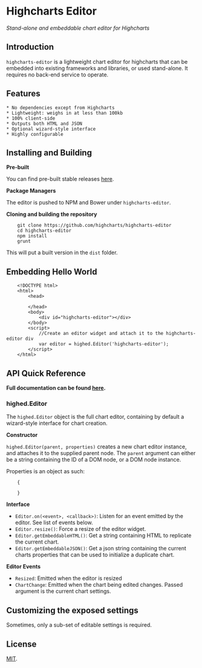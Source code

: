 Highcharts Editor
===

*Stand-alone and embeddable chart editor for Highcharts*

## Introduction

`highcharts-editor` is a lightweight chart editor for highcharts that can be embedded into existing frameworks and libraries, or used stand-alone.
It requires no back-end service to operate.

## Features
	
	* No dependencies except from Highcharts
	* Lightweight: weighs in at less than 100kb
	* 100% client-side
	* Outputs both HTML and JSON
	* Optional wizard-style interface
	* Highly configurable

## Installing and Building

**Pre-built**

You can find pre-built stable releases [here](https://github.com/highcharts/highcharts-editor/releases).

**Package Managers**

The editor is pushed to NPM and Bower under `highcharts-editor`.

**Cloning and building the repository**

		git clone https://github.com/highcharts/highcharts-editor
		cd highcharts-editor
		npm install
		grunt

This will put a built version in the `dist` folder.

## Embedding Hello World

		<!DOCTYPE html>
		<html>
			<head>

			</head>
			<body>
				<div id="highcharts-editor"></div>
			</body>
			<script>
				//Create an editor widget and attach it to the highcharts-editor div
				var editor = highed.Editor('highcharts-editor');
			</script>
		</html>

## API Quick Reference

**Full documentation can be found [here](#).**

### highed.Editor

The `highed.Editor` object is the full chart editor, containing by default a wizard-style interface for chart creation.

**Constructor**

`highed.Editor(parent, properties)` creates a new chart editor instance, and attaches it to the supplied parent node. The `parent` argument can either be a string containing the ID of a DOM node, or a DOM node instance.

Properties is an object as such:
		
		{

		}

**Interface**

  * `Editor.on(<event>, <callback>)`: Listen for an event emitted by the editor. See list of events below.
  * `Editor.resize()`: Force a resize of the editor widget.
  * `Editor.getEmbeddableHTML()`: Get a string containing HTML to replicate the current chart.
  * `Editor.getEmbeddableJSON()`: Get a json string containing the current charts properties that can be used to initialize a duplicate chart.

**Editor Events**

  * `Resized`: Emitted when the editor is resized
  * `ChartChange`: Emitted when the chart being edited changes. Passed argument is the current chart settings. 

## Customizing the exposed settings

Sometimes, only a sub-set of editable settings is required. 

## License

[MIT](LICENSE).